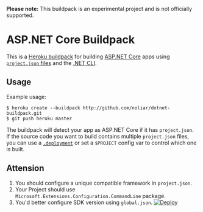 **Please note:** This buildpack is an experimental project and is not officially supported.

# ASP.NET Core Buildpack

This is a [Heroku buildpack](http://devcenter.heroku.com/articles/buildpack) for building [ASP.NET Core](https://docs.asp.net/en/latest/conceptual-overview/aspnet.html) apps using [`project.json` files](https://github.com/aspnet/Home/wiki/Project.json-file) and the [.NET CLI](https://github.com/dotnet/cli).

## Usage

Example usage:

    $ heroku create --buildpack http://github.com/noliar/dotnet-buildpack.git
    $ git push heroku master

The buildpack will detect your app as ASP.NET Core if it has `project.json`. If the source code you want to build contains multiple `project.json` files, you can use a [`.deployment`](https://github.com/projectkudu/kudu/wiki/Customizing-deployments) or set a `$PROJECT` config var to control which one is built.

## Attension
1. You should configure a unique compatible framework in `project.json`.
2. Your Project should use `Microsoft.Extensions.Configuration.CommandLine` package.
3. You'd better configure SDK version using `global.json`.
[![Deploy](https://www.herokucdn.com/deploy/button.svg)](https://heroku.com/deploy)
